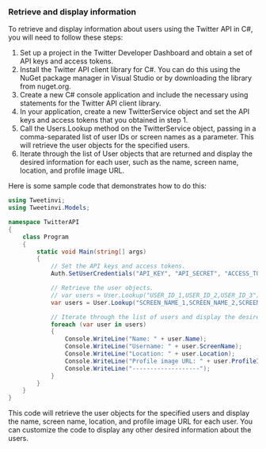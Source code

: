 ### Retrieve and display information
To retrieve and display information about users using the Twitter API in C#, you will need to follow these steps:

1. Set up a project in the Twitter Developer Dashboard and obtain a set of API keys and access tokens.
2. Install the Twitter API client library for C#. You can do this using the NuGet package manager in Visual Studio or by downloading the library from nuget.org.
3. Create a new C# console application and include the necessary using statements for the Twitter API client library.
4. In your application, create a new TwitterService object and set the API keys and access tokens that you obtained in step 1.
5. Call the Users.Lookup method on the TwitterService object, passing in a comma-separated list of user IDs or screen names as a parameter. This will retrieve the user objects for the specified users.
5. Iterate through the list of User objects that are returned and display the desired information for each user, such as the name, screen name, location, and profile image URL.

Here is some sample code that demonstrates how to do this:

```csharp
using Tweetinvi;
using Tweetinvi.Models;

namespace TwitterAPI
{
    class Program
    {
        static void Main(string[] args)
        {
            // Set the API keys and access tokens.
            Auth.SetUserCredentials("API_KEY", "API_SECRET", "ACCESS_TOKEN", "ACCESS_TOKEN_SECRET");

            // Retrieve the user objects.
            // var users = User.Lookup("USER_ID_1,USER_ID_2,USER_ID_3"); // Replace "USER_ID_1,USER_ID_2,USER_ID_3" with a comma-separated list of user IDs.
            var users = User.Lookup("SCREEN_NAME_1,SCREEN_NAME_2,SCREEN_NAME_3"); // Replace "SCREEN_NAME_1,SCREEN_NAME_2,SCREEN_NAME_3" with a comma-separated list of screen names.

            // Iterate through the list of users and display the desired information.
            foreach (var user in users)
            {
                Console.WriteLine("Name: " + user.Name);
                Console.WriteLine("Username: " + user.ScreenName);
                Console.WriteLine("Location: " + user.Location);
                Console.WriteLine("Profile image URL: " + user.ProfileImageUrl);
                Console.WriteLine("-------------------");
            }
        }
    }
}
```

This code will retrieve the user objects for the specified users and display the name, screen name, location, and profile image URL for each user. You can customize the code to display any other desired information about the users.